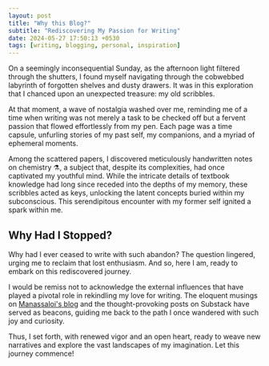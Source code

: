 ```yaml
---
layout: post
title: "Why this Blog?"
subtitle: "Rediscovering My Passion for Writing"
date: 2024-05-27 17:50:13 +0530
tags: [writing, blogging, personal, inspiration]
---
```


On a seemingly inconsequential Sunday, as the afternoon light filtered through the shutters, I found myself navigating through the cobwebbed labyrinth of forgotten shelves and dusty drawers. It was in this exploration that I chanced upon an unexpected treasure: my old scribbles.

At that moment, a wave of nostalgia washed over me, reminding me of a time when writing was not merely a task to be checked off but a fervent passion that flowed effortlessly from my pen. Each page was a time capsule, unfurling stories of my past self, my companions, and a myriad of ephemeral moments. 

Among the scattered papers, I discovered meticulously handwritten notes on chemistry ⚗️, a subject that, despite its complexities, had once captivated my youthful mind. While the intricate details of textbook knowledge had long since receded into the depths of my memory, these scribbles acted as keys, unlocking the latent concepts buried within my subconscious. This serendipitous encounter with my former self ignited a spark within me.

## Why Had I Stopped?

Why had I ever ceased to write with such abandon? The question lingered, urging me to reclaim that lost enthusiasm. And so, here I am, ready to embark on this rediscovered journey. 

I would be remiss not to acknowledge the external influences that have played a pivotal role in rekindling my love for writing. The eloquent musings on [Manassaloi's blog](https://manassaloi.com/) and the thought-provoking posts on Substack have served as beacons, guiding me back to the path I once wandered with such joy and curiosity. 

Thus, I set forth, with renewed vigor and an open heart, ready to weave new narratives and explore the vast landscapes of my imagination. Let this journey commence!